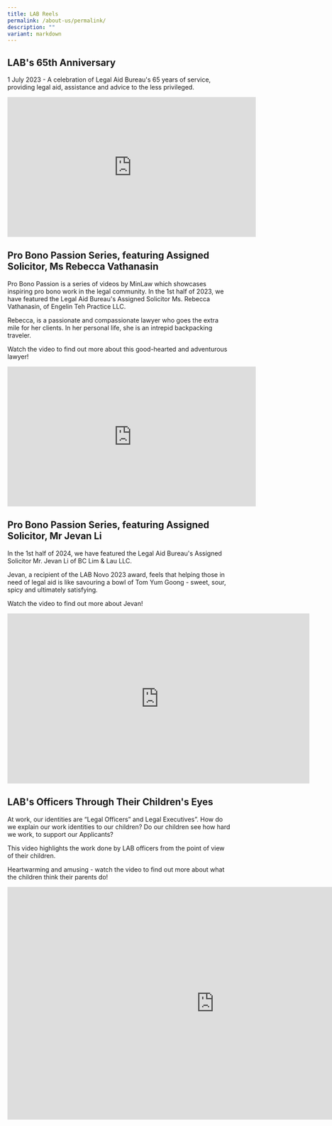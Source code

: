 ```yaml
---
title: LAB Reels
permalink: /about-us/permalink/
description: ""
variant: markdown
---
```

## LAB's 65th Anniversary

1 July 2023 - A celebration of Legal Aid Bureau's 65 years of service, providing legal aid, assistance and advice to the less privileged.<br>

<iframe allowfullscreen="" allow="accelerometer; autoplay; clipboard-write; encrypted-media; gyroscope; picture-in-picture; web-share" frameborder="0" title="YouTube video player" src="https://www.youtube.com/embed/mE61PcpLNcU" height="315" width="560"></iframe>


## Pro Bono Passion Series, featuring Assigned Solicitor, Ms Rebecca Vathanasin

Pro Bono Passion is a series of videos by MinLaw which showcases inspiring pro bono work in the legal community. In the 1st half of 2023, we have featured the Legal Aid Bureau's Assigned Solicitor Ms. Rebecca Vathanasin, of Engelin Teh Practice LLC.

Rebecca, is a passionate and compassionate lawyer who goes the extra mile for her clients. In her personal life, she is an intrepid backpacking traveler. 

Watch the video to find out more about this good-hearted and adventurous lawyer!<br>

<iframe allowfullscreen="" allow="accelerometer; autoplay; clipboard-write; encrypted-media; gyroscope; picture-in-picture; web-share" frameborder="0" title="Pro Bono Passion - Rebecca Vathanasin" src="https://www.youtube.com/embed/eSNzayWqxsA" height="315" width="560"></iframe>

## Pro Bono Passion Series, featuring Assigned Solicitor, Mr Jevan Li

In the 1st half of 2024, we have featured the Legal Aid Bureau's Assigned Solicitor Mr. Jevan Li of BC Lim &amp; Lau LLC.

Jevan, a recipient of the LAB Novo 2023 award, feels that helping those in need of legal aid is like savouring a bowl of Tom Yum Goong - sweet, sour, spicy and ultimately satisfying.

Watch the video to find out more about Jevan!<br>

<iframe allowfullscreen="" frameborder="0" title="Jevan final video full" src="https://www.youtube.com/embed/BjwYZj0tS5U" height="383" width="681"></iframe>

## LAB's Officers Through Their Children's Eyes
At work, our identities are “Legal Officers” and Legal Executives”. How do we explain our work identities to our children? Do our children see how hard we work, to support our Applicants?   
 
This video highlights the work done by LAB officers from the point of view of their children. 
 
Heartwarming and amusing - watch the video to find out more about what the children think their parents do!
<iframe allowfullscreen="" allow="accelerometer; autoplay; clipboard-write; encrypted-media; gyroscope; picture-in-picture; web-share" frameborder="0" title="LAB officers through their children’s eyes" src="https://www.youtube.com/embed/m7U6tBokQRo" height="524" width="931"></iframe>